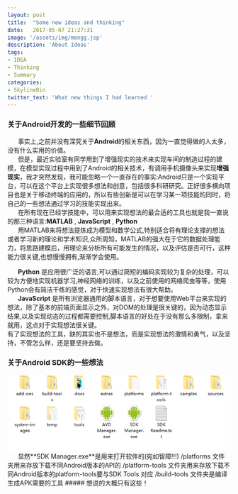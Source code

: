 ```yaml
---
layout: post
title:  "Some new ideas and thinking"
date:   2017-05-07 21:27:31
image: '/assets/img/mengg.jsp'
description: 'About Ideas'
tags:
- IDEA
- Thinking
- Summary
categories:
- SkylineBin
twitter_text: 'What new things I had learned '
---
```


### 关于Android开发的一些细节回顾
&nbsp;&nbsp;&nbsp;&nbsp;&nbsp;&nbsp;事实上,之前并没有深究关于**Android**的相关东西，因为一直觉得做的人太多，没有什么实用的价值。  
&nbsp;&nbsp;&nbsp;&nbsp;&nbsp;&nbsp;但是，最近实验室有同学用到了增强现实的技术来实现车间的制造过程的建模，在模型实现过程中用到了Android的相关技术，有调用手机摄像头来实现**增强现实**，我才突然发现，我可能忽略一个一直存在的事实:Android只是一个实现平台，可以在这个平台上实现很多想法和创意，包括很多科研研究。正好很多横向项目也是关于移动终端的应用的，所以有些创新是可以在学习某一项技能的同时，将自己的一些想法通过学习的技能实现出来。  
&nbsp;&nbsp;&nbsp;&nbsp;&nbsp;&nbsp;在所有现在已经学技能中，可以用来实现想法的最合适的工具也就是我一直说的那三种语言:**MATLAB** , **JavaScript** , **Python**   
&nbsp;&nbsp;&nbsp;&nbsp;&nbsp;&nbsp;用MATLAB来将想法提炼成为模型和数学公式,特别适合将有理论支撑的想法或者学习新的理论和学术知识,众所周知，MATLAB的强大在于它的数据处理能力，将思路建模后，用理论来分析所有可能发生的情况，以及评估是否可行，这种能力很关键,也想慢慢拥有,渐渐学会使用。

&nbsp;&nbsp;&nbsp;&nbsp;&nbsp;&nbsp;**Python** 是应用很广泛的语言,可以通过简短的编码实现较为复杂的处理，可以较为方便地实现机器学习,神经网络的训练，以及之前使用的网络爬虫等等，使用Python会有简洁干练的感觉，对于快速实现想法有很大帮助。  
&nbsp;&nbsp;&nbsp;&nbsp;&nbsp;&nbsp;**JavaScript** 是所有浏览器通用的脚本语言，对于想要使用Web平台来实现的想法，除了基本的前端页面显示之外，对DOM的处理是很关键的，因为动态显示结果,以及实现动态的过程都需要控制,脚本语言的好处在于没有那么多限制，拿来就用，这点对于实现想法很关键。  
有了实现想法的工具，缺的其实也不是想法，而是实现想法的激情和勇气，以及坚持，不管怎么样，还是要坚持去做。

### 关于Android SDK的一些想法
<img src="../assets/img/SummaryThinking/AndroidSDK.png">
&nbsp;&nbsp;&nbsp;&nbsp;&nbsp;&nbsp;显然**SDK Manager.exe**是用来打开软件的(宛如智障!!!)  
/platforms 文件夹用来存放下载不同Android版本的API的  
/platform-tools 文件夹用来存放下载不同Android版本的platform-tools要与SDK Tools 对应  
/build-tools 文件夹是编译生成APK需要的工具
##### 想说的大概只有这些！
